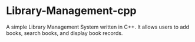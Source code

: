 # Library-Management-cpp
A simple Library Management System written in C++. It allows users to add books, search books, and display book records.
